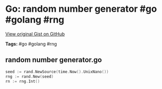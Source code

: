 # Go: random number generator #go #golang #rng

[View original Gist on GitHub](https://gist.github.com/Integralist/8f6fb17056f64ffe79f5d50529aed74d)

**Tags:** #go #golang #rng

## random number generator.go

```go
seed := rand.NewSource(time.Now().UnixNano())
rng := rand.New(seed)
rn := rng.Int()
```

